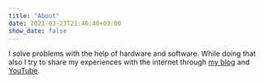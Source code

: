 ```yaml
---
title: "About"
date: 2021-03-23T21:46:40+03:00
show_date: false
---
```


I solve problems with the help of hardware and software. While doing that also I try to share my experiences
with the internet through [my blog](/blog) and [YouTube](https://www.youtube.com/@berkaycubuk).
